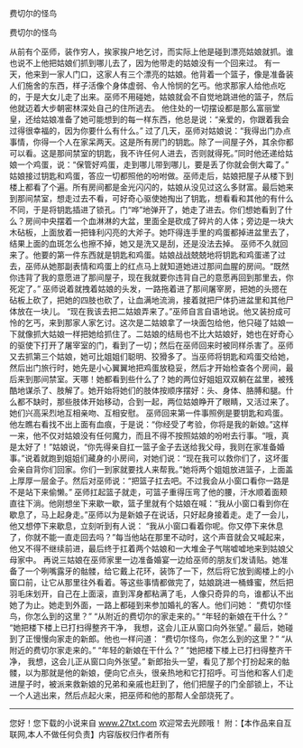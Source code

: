 费切尔的怪鸟

费切尔的怪鸟 

从前有个巫师，装作穷人，挨家挨户地乞讨，而实际上他是碰到漂亮姑娘就抓。谁也说不上他把姑娘们抓到哪儿去了，因为他带走的姑娘没有一个回来过。 
有一天，他来到一家人门口，这家人有三个漂亮的姑娘。他背着一个篮子，像是准备装人们施舍的东西，样子活像个身体虚弱、令人怜悯的乞丐。他求那家人给他点吃的，于是大女儿走了出来。巫师不用碰她，姑娘就会不自觉地跳进他的篮子，然后他就迈着大步朝密林深处自己的住所逃去。 
他住处的一切摆设都是那么富丽堂皇，还给姑娘准备了她可能想到的每一样东西，他总是说：“亲爱的，你跟着我会过得很幸福的，因为你要什么有什么。” 
过了几天，巫师对姑娘说：“我得出门办点事情，你得一个人在家呆两天。这是所有房门的钥匙。除了一间屋子外，其余你都可以看。这是那间禁室的钥匙，我不许任何人进去，否则就得死。”同时他还递给姑娘一个鸡蛋，说：“保管好鸡蛋，走到哪儿带到哪儿，要是丢了你就会倒大霉了。” 
姑娘接过钥匙和鸡蛋，答应一切都照他的吩咐做。巫师走后，姑娘把屋子从楼下到楼上都看了个遍。所有房间都是金光闪闪的，姑娘从没见过这么多财富。最后她来到那间禁室，想走过去不看，可好奇心驱使她掏出了钥匙，想看看和其他的有什么不同，于是将钥匙插进了锁孔。门“哗”地弹开了，她走了进去。你们想她看到了什么？房间中央摆着一个血淋淋的大盆，里面全是砍成了碎片的人体；旁边是一块大木砧板，上面放着一把锋利闪亮的大斧子。她吓得连手里的鸡蛋都掉进盆里去了，结果上面的血斑怎么也擦不掉，她又是洗又是刮，还是没法去掉。 
巫师不久就回来了。他要的第一件东西就是钥匙和鸡蛋。姑娘战战兢兢地将钥匙和鸡蛋递了过去，巫师从她那副表情和鸡蛋上的红点马上就知道她进过那间血腥的房间。“既然你违背了我的意愿进了那间屋子，现在我就要你违背自己的意愿再回到那里去，你死定了。” 
巫师说着就拽着姑娘的头发，一路拖着进了那间屠宰房，把她的头摁在砧板上砍了，把她的四肢也砍了，让血满地流淌，接着就把尸体扔进盆里和其他尸体放在一块儿。 
“现在我该去把二姑娘弄来了。”巫师自言自语地说。他又装扮成可怜的乞丐，来到那家人家乞讨。这次是二姑娘拿了一块面包给他，他只碰了姑娘一下就像抓大姑娘一样把她给抓住了。二姑娘的结局也不比大姑娘好，她也在好奇心的驱使下打开了屠宰室的门，看到了一切；然后在巫师回来时被同样杀害了。巫师又去抓第三个姑娘，她可比姐姐们聪明、狡猾多了。当巫师将钥匙和鸡蛋交给她，然后出门旅行时，她先是小心翼翼地把鸡蛋放稳妥，然后才开始检查各个房间，最后来到那间禁室。天哪！她都看到些什么了？她的两位好姐姐双双躺在盆里，被残酷地谋杀了、肢解了。她开始将她们的肢体按顺序摆好：头、身体、胳膊和腿。什么都不缺时，那些肢体开始移动，合到一起，两位姑娘睁开了眼睛，又活过来了。 
她们兴高采烈地互相亲吻、互相安慰。 
巫师回来第一件事照例是要钥匙和鸡蛋。他左瞧右看找不出上面有血痕，于是说：“你经受了考验，你将是我的新娘。”这样一来，他不仅对姑娘没有任何魔力，而且不得不按照姑娘的吩咐去行事。“哦，真是太好了！”姑娘说，“你先得亲自扛一篮子金子去送给我父母，我则在家准备婚事。”说着就跑到姐姐们藏身的小房间，对她们说：“现在我可以救你们了，这坏蛋会亲自背你们回家。你们一到家就要找人来帮我。”她将两个姐姐放进篮子，上面盖上厚厚一层金子。然后对巫师说：“把篮子扛去吧。不过我会从小窗口看你一路是不是站下来偷懒。” 
巫师扛起篮子就走，可篮子重得压弯了他的腰，汗水顺着面颊直往下淌。他刚想坐下来歇一歇，篮子里就有个姑娘在喊：“我从小窗口看到你在歇息了，马上起身走。”巫师以为是新娘子在说话，只好起身接着走。走了一会儿，他又想停下来歇息，立刻听到有人说： 
“我从小窗口看着你呢。你又停下来休息了，你就不能一直走回去吗？”每当他站在那里不动时，这个声音就会又喊起来，他又不得不继续前进，最后终于扛着两个姑娘和一大堆金子气喘嘘嘘地来到姑娘父母家中。 
再说三姑娘在巫师家里一边准备婚宴一边给巫师的朋友们发请贴。她准备了一个咧嘴露牙的骷髅，给它戴上花环，装饰了一下，然后将它放到阁楼上的小窗口前，让它从那里往外看着。等这些事情都做完了，姑娘跳进一桶蜂蜜，然后把羽毛床划开，自己在上面滚，直到浑身都粘满了毛，人像只奇异的鸟，谁都认不出她了为止。她走到外面，一路上都碰到来参加婚礼的客人。他们问她： 
“费切尔怪鸟，你怎么到的这里？” 
“从附近的费切尔的家走来的。” 
“年轻的新娘在干什么？” 
“她把楼下楼上已打扫得整齐干净， 
我想，这会儿正从窗口向外张望。” 
最后，她碰到了正慢慢向家走的新郎。他也一样问道： 
“费切尔怪鸟，你怎么到的这里？” 
“从附近的费切尔家走来的。” 
“年轻的新娘在干什么？” 
“她把楼下楼上已打扫得整齐干净， 
我想，这会儿正从窗口向外张望。” 
新郎抬头一望，看见了那个打扮起来的骷髅，以为那就是他的新娘，便向它点头，很亲热地和它打招呼。可当他和客人们走进屋子时，被派来救新娘的兄弟和亲戚也赶到了，他们把屋子的门全部锁上，不让一个人逃出来，然后点起火来，把巫师和他的那帮人全部烧死了。 

                  
--------------------
您好！您下载的小说来自 www.27txt.com 欢迎常去光顾哦！
附：【本作品来自互联网,本人不做任何负责】内容版权归作者所有